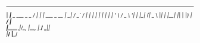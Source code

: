  _____                 ____      _               
| ____|__ _ ___ _   _ / ___|   _| |__   ___ _ __ 
|  _| / _` / __| | | | |  | | | | '_ \ / _ \ '__|
| |__| (_| \__ \ |_| | |__| |_| | |_) |  __/ |   
|_____\__,_|___/\__, |\____\__, |_.__/ \___|_|   
                |___/      |___/                 

